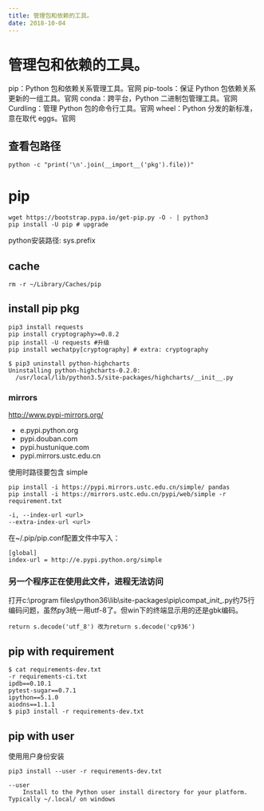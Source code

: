 ```yaml
---
title: 管理包和依赖的工具。
date: 2018-10-04
---
```

# 管理包和依赖的工具。

pip：Python 包和依赖关系管理工具。官网
pip-tools：保证 Python 包依赖关系更新的一组工具。官网
conda：跨平台，Python 二进制包管理工具。官网
Curdling：管理 Python 包的命令行工具。官网
wheel：Python 分发的新标准，意在取代 eggs。官网

## 查看包路径

    python -c "print('\n'.join(__import__('pkg').file))"

# pip

    wget https://bootstrap.pypa.io/get-pip.py -O - | python3
    pip install -U pip # upgrade

python安装路径: sys.prefix

## cache

	rm -r ~/Library/Caches/pip

## install pip pkg 

	pip3 install requests
    pip install cryptography>=0.8.2
    pip install -U requests #升级
    pip install wechatpy[cryptography] # extra: cryptography

    $ pip3 uninstall python-highcharts
    Uninstalling python-highcharts-0.2.0:
      /usr/local/lib/python3.5/site-packages/highcharts/__init__.py

### mirrors
http://www.pypi-mirrors.org/ 
- e.pypi.python.org
- pypi.douban.com
- pypi.hustunique.com
- pypi.mirrors.ustc.edu.cn

使用时路径要包含 simple

    pip install -i https://pypi.mirrors.ustc.edu.cn/simple/ pandas 
    pip install -i https://mirrors.ustc.edu.cn/pypi/web/simple -r requirement.txt

    -i, --index-url <url>
    --extra-index-url <url>

在~/.pip/pip.conf配置文件中写入：

    [global]
    index-url = http://e.pypi.python.org/simple

### 另一个程序正在使用此文件，进程无法访问
打开c:\program files\python36\lib\site-packages\pip\compat\__init__.py约75行
编码问题，虽然py3统一用utf-8了。但win下的终端显示用的还是gbk编码。

    return s.decode('utf_8') 改为return s.decode('cp936')

## pip with requirement

    $ cat requirements-dev.txt
    -r requirements-ci.txt
    ipdb==0.10.1
    pytest-sugar==0.7.1
    ipython==5.1.0
    aiodns==1.1.1
    $ pip3 install -r requirements-dev.txt

## pip with user
使用用户身份安装

    pip3 install --user -r requirements-dev.txt

    --user
        Install to the Python user install directory for your platform. Typically ~/.local/ on windows
